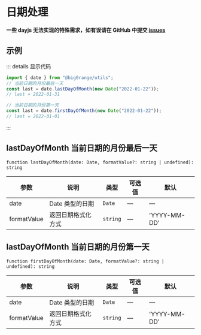 # 日期处理

**一些 dayjs 无法实现的特殊需求，如有误请在 GitHub 中提交 [issues](https://github.com/Big0range/ui/issues)**

## 示例

::: details 显示代码

```ts
import { date } from "@big0range/utils";
// 当前日期的月份最后一天
const last = date.lastDayOfMonth(new Date("2022-01-22"));
// last = 2022-01-31

// 当前日期的月份第一天
const last = date.firstDayOfMonth(new Date("2022-01-22"));
// last = 2022-01-01
```

:::

## lastDayOfMonth 当前日期的月份最后一天

`function lastDayOfMonth(date: Date, formatValue?: string | undefined): string`

| 参数 | 说明 | 类型 | 可选值 | 默认 |
| --- | ---- | ---- | ----- | ---- |
| date | Date 类型的日期 | `Date` | — | — |
| formatValue | 返回日期格式化方式 | `string` | — | 'YYYY-MM-DD' |

## lastDayOfMonth 当前日期的月份第一天

`function firstDayOfMonth(date: Date, formatValue?: string | undefined): string`

| 参数 | 说明 | 类型 | 可选值 | 默认 |
| --- | ---- | ---- | ----- | ---- |
| date | Date 类型的日期 | `Date` | — | — |
| formatValue | 返回日期格式化方式 | `string` | — | 'YYYY-MM-DD' |

